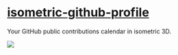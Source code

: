 # [isometric-github-profile](https://isometric-github-profile.herokuapp.com/)

Your GitHub public contributions calendar in isometric 3D.

![](http://i.imgur.com/W8qrQ7C.png)
